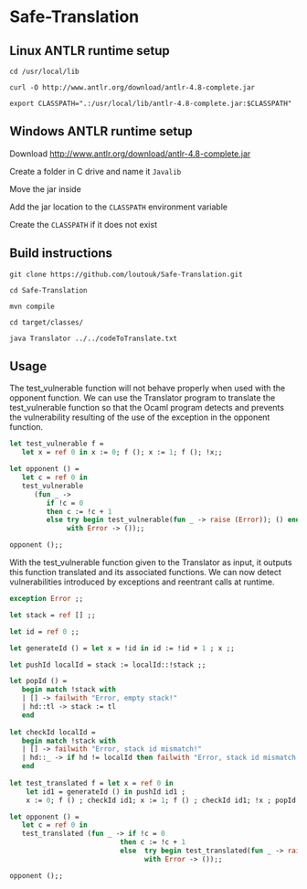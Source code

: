 # Safe-Translation

## Linux ANTLR runtime setup

`cd /usr/local/lib`

`curl -O http://www.antlr.org/download/antlr-4.8-complete.jar`

`export CLASSPATH=".:/usr/local/lib/antlr-4.8-complete.jar:$CLASSPATH"`

## Windows ANTLR runtime setup

Download http://www.antlr.org/download/antlr-4.8-complete.jar

Create a folder in C drive and name it `Javalib`

Move the jar inside

Add the jar location to the `CLASSPATH` environment variable

Create the `CLASSPATH` if it does not exist 

## Build instructions

`git clone https://github.com/loutouk/Safe-Translation.git`

`cd Safe-Translation`

`mvn compile`

`cd target/classes/`

`java Translator ../../codeToTranslate.txt`

## Usage

The test_vulnerable function will not behave properly when used with the opponent function. We can use the Translator program to translate the test_vulnerable function so that the Ocaml program detects and prevents the vulnerability resulting of the use of the exception in the opponent function.

```ocaml
let test_vulnerable f =
   let x = ref 0 in x := 0; f (); x := 1; f (); !x;;

let opponent () =
   let c = ref 0 in
   test_vulnerable 
      (fun _ -> 
         if !c = 0
         then c := !c + 1
         else try begin test_vulnerable(fun _ -> raise (Error)); () end
              with Error -> ());;

opponent ();;
```

With the test_vulnerable function given to the Translator as input, it outputs this function translated and its associated functions. We can now detect vulnerabilities introduced by exceptions and reentrant calls at runtime.

```ocaml
exception Error ;;

let stack = ref [] ;;

let id = ref 0 ;;

let generateId () = let x = !id in id := !id + 1 ; x ;;

let pushId localId = stack := localId::!stack ;;

let popId () =
   begin match !stack with
   | [] -> failwith "Error, empty stack!"
   | hd::tl -> stack := tl
   end
   
let checkId localId =
   begin match !stack with
   | [] -> failwith "Error, stack id mismatch!"
   | hd::_ -> if hd != localId then failwith "Error, stack id mismatch!"
   end
   
let test_translated f = let x = ref 0 in 
	let id1 = generateId () in pushId id1 ; 
	x := 0; f () ; checkId id1; x := 1; f () ; checkId id1; !x ; popId () ;;

let opponent () =
   let c = ref 0 in
   test_translated (fun _ -> if !c = 0
                           then c := !c + 1
                           else  try begin test_translated(fun _ -> raise (Error)); () end
                                 with Error -> ());;

opponent ();;
```
